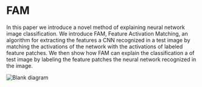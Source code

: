 # FAM

In this paper we introduce a novel method of explaining neural network image classification. We introduce FAM, Feature Activation Matching, an algorithm for extracting the features a CNN recognized in a test image by matching the activations of the network with the activations of labeled feature patches. We then show how FAM can explain the classification a of test image by labeling the feature patches the neural network recognized in the image. 

![Blank diagram](https://user-images.githubusercontent.com/43041588/169629083-1b30ee36-8efb-47ed-87e9-7c9372e245dd.png)
